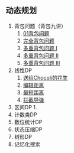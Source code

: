 ## 动态规划

1. 背包问题（背包九讲）
   1. [01背包问题](https://www.acwing.com/problem/content/2/)
   2. [完全背包问题](https://www.acwing.com/problem/content/3/)
   3. [多重背包问题 I](https://www.acwing.com/problem/content/4/)
   4. [多重背包问题 II](https://www.acwing.com/problem/content/5/)
   5. [多重背包问题 III](https://www.acwing.com/problem/content/6/)
2. 线性DP
   1. [送给Chocoli的花生](https://imustacm.cn/problem/getProblem/1361)
   2. [编辑距离](https://www.luogu.com.cn/problem/P2758)
   3. [最短距离](https://www.luogu.com.cn/problem/P4949)
   4. [拦截导弹](https://www.luogu.com.cn/problem/P1020)
3. 区间DP
   1. 
4. 计数类DP
5. 数位统计DP
6. 状态压缩DP
7. 树形DP
8. 记忆化搜索